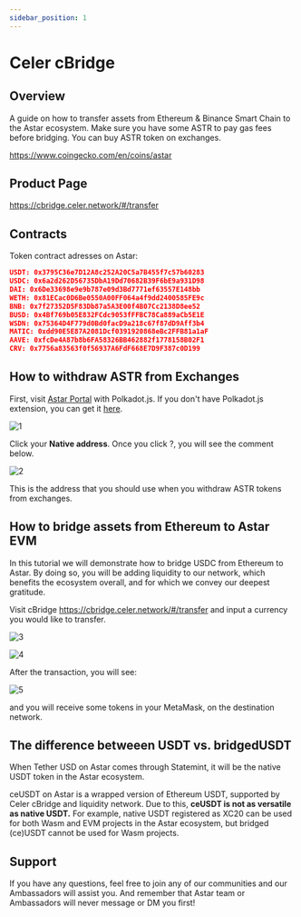 ```yaml
---
sidebar_position: 1
---
```


# Celer cBridge

## Overview

A guide on how to transfer assets from Ethereum & Binance Smart Chain to the Astar ecosystem. Make sure you have some ASTR to pay gas fees before bridging. You can buy ASTR token on exchanges.

<https://www.coingecko.com/en/coins/astar>

## Product Page

<https://cbridge.celer.network/#/transfer>


## Contracts

Token contract adresses on Astar:

```json
USDT: 0x3795C36e7D12A8c252A20C5a7B455f7c57b60283
USDC: 0x6a2d262D56735DbA19Dd70682B39F6bE9a931D98
DAI: 0x6De33698e9e9b787e09d3Bd7771ef63557E148bb
WETH: 0x81ECac0D6Be0550A00FF064a4f9dd2400585FE9c
BNB: 0x7f27352D5F83Db87a5A3E00f4B07Cc2138D8ee52
BUSD: 0x4Bf769b05E832FCdc9053fFFBC78Ca889aCb5E1E
WSDN: 0x75364D4F779d0Bd0facD9a218c67f87dD9Aff3b4
MATIC: 0xdd90E5E87A2081Dcf0391920868eBc2FFB81a1aF
AAVE: 0xfcDe4A87b8b6FA58326BB462882f1778158B02F1
CRV: 0x7756a83563f0f56937A6FdF668E7D9F387c0D199
```

## How to withdraw ASTR from Exchanges

First, visit [Astar Portal](https://portal.astar.network/#/balance/wallet) with Polkadot.js. If you don't have Polkadot.js extension, you can get it [here](https://polkadot.js.org/extension/).

![1](img/1.png)

Click your **Native address**. Once you click ?, you will see the comment below.

![2](img/2.png)

This is the address that you should use when you withdraw ASTR tokens from exchanges.

## How to bridge assets from Ethereum to Astar EVM

In this tutorial we will demonstrate how to bridge USDC from Ethereum to Astar. By doing so, you will be adding liquidity to our network, which benefits the ecosystem overall, and for which we convey our deepest gratitude.

Visit cBridge <https://cbridge.celer.network/#/transfer> and input a currency you would like to transfer.

![3](img/3.png)

![4](img/4.png)

After the transaction, you will see:

![5](img/5.png)

and you will receive some tokens in your MetaMask, on the destination network.

## The difference betweeen USDT vs. bridgedUSDT

When Tether USD on Astar comes through Statemint, it will be the native USDT token in the Astar ecosystem.

ceUSDT on Astar is a wrapped version of Ethereum USDT, supported by Celer cBridge and liquidity network. Due to this, <strong>ceUSDT is not as versatile as native USDT.</strong> For example, native USDT registered as XC20 can be used for both Wasm and EVM projects in the Astar ecosystem, but bridged (ce)USDT cannot be used for Wasm projects.

## Support

If you have any questions, feel free to join any of our communities and our Ambassadors will assist you. And remember that Astar team or Ambassadors will never message or DM you first! 
